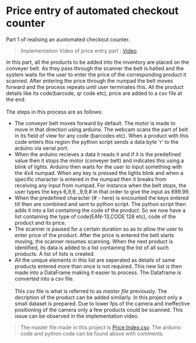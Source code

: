 # Price entry of automated checkout counter
Part 1 of realising an auotomated checkout counter.
>Implementation Video of price entry part : [Video](https://drive.google.com/file/d/149Q3q940hoRtR1hcXWyi73tVxEw8p2N0/view?usp=sharing)

In this part, all the products to be added into the inventory are placed on the conveyer belt. As they pass through the scanner the belt is halted and the system waits for the user to enter the price of the corresponding product it scanned. After entering the price through the numpad the belt moves forward and the process repeats until user terminates this. All the product details like its code(barcode, qr code etc), price are added to a csv file at the end.
<br><br>
The steps in this process are as follows:<br>
* The conveyer belt moves forward by default. The motor is made to move in that direction using arduino. The webcam scans the part of belt in its field of view for any code (barcodes etc). When a product with this code enters this region the python script sends a data byte 'r' to the arduino via serial port.
* When the arduino recieves a data it reads it and if it is the predefined value then it stops the motor (conveyer belt) and indicates this using a blink of lights. Arduino then waits for the user to input something with the 4x4 numpad. When any key is pressed the lights blink and when a specific character is entered in the numpad then it breaks from receiving any input from numpad. For instance when the belt stops, the user types the keys 6,9,9,.,9,9,# in that order to give the input as 699.99.
* When the predefined character (# - here) is encounted the keys entered till then are combined and sent to python script. The python script then adds it into a list containing the code of the product. So we now have a list containing the type of code(EAN-13,CODE 128 etc), code of the product and its price.
* The scanner is paused for a certain duration so as to allow the user to enter price of the product. After the price is entered the belt starts moving, the scanner resumes scanning. When the next product is identified, its data is added to a list containing the list of all such products. A list of lists is created.
* All the unique elements in this list are seperated as details of same products entered more than once is not required. This new list is then made into a DataFrame making it easier to process. The Dataframe is converted into a csv file.
<br><br>
This csv file is what is referred to as _master file_ previously. The decription of the product can be added similarly. In this project only a small dataset is prepared. Due to lower fps of the camera and ineffective positioning of the camera only a few products could be scanned. This issue can be observed in the implementation video.
> The master file made in this project is [Price Index.csv](https://github.com/Ruthvik-1411/Automated_Conveyerbelt_Checkout/blob/main/price_entry/Price_index.csv).
The arduino code and python code can be found above with comments.
